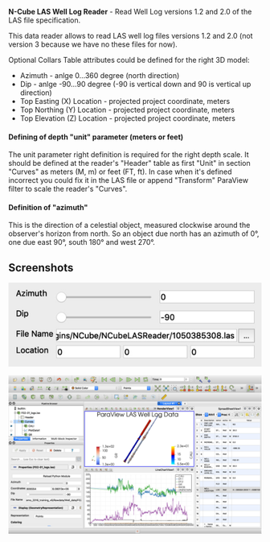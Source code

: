 **N-Cube LAS Well Log Reader** - Read Well Log versions 1.2 and 2.0 of the LAS file specification.

This data reader allows to read LAS well log files versions 1.2 and 2.0 (not version 3 because we have no these files for now). 

Optional Collars Table attributes could be defined for the right 3D model:

  * Azimuth - anlge 0...360 degree (north direction)
  * Dip - anlge -90...90 degree (-90 is vertical down and 90 is vertical up direction)
  * Top Easting (X) Location - projected project coordinate, meters
  * Top Northing (Y) Location - projected project coordinate, meters
  * Top Elevation (Z) Location - projected project coordinate, meters

#### Defining of depth "unit" parameter (meters or feet)

The unit parameter right definition is required for the right depth scale. It should be defined at the reader's "Header" table as first "Unit" in section "Curves" as meters (M, m) or feet (FT, ft). In case when it's defined incorrect you could fix it in the LAS file or append "Transform" ParaView filter to scale the reader's "Curves".

#### Definition of "azimuth"

This is the direction of a celestial object, measured clockwise around the observer's horizon from north. So an object due north has an azimuth of 0°, one due east 90°, south 180° and west 270°.


## Screenshots

![parameters](parameters.jpg)

![view.jpg](view.jpg)
